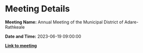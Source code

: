 # Meeting Details

**Meeting Name:** Annual Meeting of the Municipal District of Adare-Rathkeale

**Date and Time:** 2023-06-19 09:00:00

**<a href="https://www.limerick.ie/council/whats-on/annual-meeting-of-the-municipal-district-of-adare-rathkeale" target="_blank">Link to meeting</a>**
